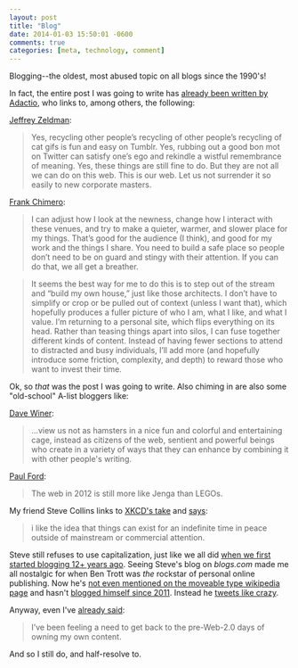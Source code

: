 ```yaml
---
layout: post
title: "Blog"
date: 2014-01-03 15:50:01 -0600
comments: true
categories: [meta, technology, comment]
---
```


Blogging--the oldest, most abused topic on all blogs since the 1990's!

In fact, the entire post I was going to write has [already been written by Adactio](http://adactio.com/journal/6620/), who links to, among others, the following:

[Jeffrey Zeldman](http://www.zeldman.com/2013/12/11/this-is-a-website/):

> Yes, recycling other people’s recycling of other people’s recycling of cat gifs is fun and easy on Tumblr. Yes, rubbing out a good bon mot on Twitter can satisfy one’s ego and rekindle a wistful remembrance of meaning. Yes, these things are still fine to do. But they are not all we can do on this web. This is our web. Let us not surrender it so easily to new corporate masters.

[Frank Chimero](http://frankchimero.com/blog/2013/12/homesteading-2014/):

> I can adjust how I look at the newness, change how I interact with these venues, and try to make a quieter, warmer, and slower place for my things. That’s good for the audience (I think), and good for my work and the things I share. You need to build a safe place so people don’t need to be on guard and stingy with their attention. If you can do that, we all get a breather.

> It seems the best way for me to do this is to step out of the stream and “build my own house,” just like those architects. I don’t have to simplify or crop or be pulled out of context (unless I want that), which hopefully produces a fuller picture of who I am, what I like, and what I value. I’m returning to a personal site, which flips everything on its head. Rather than teasing things apart into silos, I can fuse together different kinds of content. Instead of having fewer sections to attend to distracted and busy individuals, I’ll add more (and hopefully introduce some friction, complexity, and depth) to reward those who want to invest their time.

Ok, so *that* was the post I was going to write. Also chiming in are also some "old-school" A-list bloggers like:

[Dave Winer](http://scripting.com/stories/2012/03/16/beforeIUseBranch.html):

> ...view us not as hamsters in a nice fun and colorful and entertaining cage, instead as citizens of the web, sentient and powerful beings who create in a variety of ways that they can enhance by combining it with other people's writing.

[Paul Ford](http://branch.com/b/owning-your-own-words-is-it-important-1#2dr4ucqayjo):

> The web in 2012 is still more like Jenga than LEGOs.

My friend Steve Collins links to [XKCD's take](http://xkcd.com/1305/ "brilliant") and [says](http://smallritual.blogs.com/small_ritual/2013/12/forgotten.html):

> i like the idea that things can exist for an indefinite time in peace outside of mainstream or commercial attention.

Steve still refuses to use capitalization, just like we all did [when we first started blogging 12+ years ago](http://danielsjourney.com/2001/09/19/1/). Seeing Steve's blog on *blogs.com* made me all nostalgic for when Ben Trott was *the* rockstar of personal online publishing. Now he's [not even mentioned on the moveable type wikipedia page](http://en.wikipedia.org/wiki/Movable_Type) and hasn't [blogged himself since 2011](http://ben.stupidfool.org/). Instead he [tweets like crazy](https://twitter.com/btrott).

Anyway, even I've [already said]({{site.baseurl}}/2013/03/13/the-rumors-of-google-readers-death-have-not-been-greatly-exaggerated/):

> I’ve been feeling a need to get back to the pre-Web-2.0 days of owning my own content.

And so I still do, and half-resolve to. 
